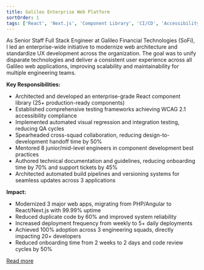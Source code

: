 ```yaml
---
title: Galileo Enterprise Web Platform
sortOrder: 1
tags: ['React', 'Next.js', 'Component Library', 'CI/CD', 'Accessibility', 'Design Systems', 'Leadership']
---
```


As Senior Staff Full Stack Engineer at Galileo Financial Technologies (SoFi), I led an enterprise-wide initiative to modernize web architecture and standardize UX development across the organization. The goal was to unify disparate technologies and deliver a consistent user experience across all Galileo web applications, improving scalability and maintainability for multiple engineering teams.

**Key Responsibilities:**
- Architected and developed an enterprise-grade React component library (25+ production-ready components)
- Established comprehensive testing frameworks achieving WCAG 2.1 accessibility compliance
- Implemented automated visual regression and integration testing, reducing QA cycles
- Spearheaded cross-squad collaboration, reducing design-to-development handoff time by 50%
- Mentored 8 junior/mid-level engineers in component development best practices
- Authored technical documentation and guidelines, reducing onboarding time by 70% and support tickets by 45%
- Architected automated build pipelines and versioning systems for seamless updates across 3 applications

**Impact:**
- Modernized 3 major web apps, migrating from PHP/Angular to React/Next.js with 99.99% uptime
- Reduced duplicate code by 60% and improved system reliability
- Increased deployment frequency from weekly to 5+ daily deployments
- Achieved 100% adoption across 3 engineering squads, directly impacting 20+ developers
- Reduced onboarding time from 2 weeks to 2 days and code review cycles by 50%

[Read more](https://info.galileo-ft.com/rs/805-NLO-363/images/2024_10_Q4_OPTL_GLOBAL_Changes_to_GFT_Tools_Msg_2_GFT_Tool_Changes_Clients_.html?version=0) 